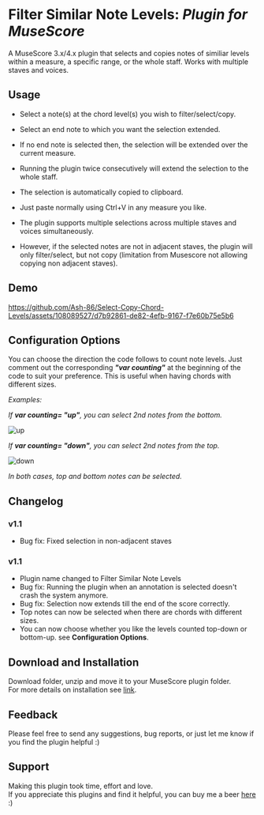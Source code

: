 # Filter Similar Note Levels: *Plugin for MuseScore*
 A MuseScore 3.x/4.x plugin that selects and copies notes of similiar levels within a measure, a specific range, or the whole staff. Works with multiple staves and voices. 

 ## Usage
 - Select a note(s) at the chord level(s) you wish to filter/select/copy.
   
 - Select an end note to which you want the selection extended.
    
 - If no end note is selected then, the selection will be extended over the current measure.

 - Running the plugin twice consecutively will extend the selection to the whole staff.
   
 - The selection is automatically copied to clipboard.
   
 - Just paste normally using Ctrl+V in any measure you like.  

 - The plugin supports multiple selections across multiple staves and voices simultaneously. 

 - However, if the selected notes are not in adjacent staves, the plugin will only filter/select, but not copy (limitation from Musescore not allowing copying non adjacent staves).

  ## Demo
 https://github.com/Ash-86/Select-Copy-Chord-Levels/assets/108089527/d7b92861-de82-4efb-9167-f7e60b75e5b6

 ## Configuration Options
You can choose the direction the code follows to count note levels. Just comment out the corresponding ***"var counting"*** at the beginning of the code to suit your preference. 
This is useful when having chords with different sizes.
 
 *Examples:* 
 
*If **var counting= "up"**, you can select 2nd notes from the bottom.*
 
![up](https://github.com/Ash-86/Select-Copy-Chord-Levels/assets/108089527/eab7cf17-fb43-4bd8-bd2d-ba731680d3f2)

*If **var counting= "down"**, you can select 2nd notes from the top.*
  
![down](https://github.com/Ash-86/Select-Copy-Chord-Levels/assets/108089527/cddca06c-08fc-498e-8975-93858a3d651b)


 *In both cases, top and bottom notes can be selected.*

 ## Changelog
 ### v1.1
 - Bug fix: Fixed selection in non-adjacent staves
 ### v1.1
 - Plugin name changed to Filter Similar Note Levels
 - Bug fix: Running the plugin when an annotation is selected doesn't crash the system anymore.
 - Bug fix: Selection now extends till the end of the score correctly.
 - Top notes can now be selected when there are chords with different sizes.
 - You can now choose whether you like the levels counted top-down or bottom-up. see **Configuration Options**. 

 
 ## Download and Installation
 Download folder, unzip and move it to your MuseScore plugin folder.  
 For more details on installation see [link](https://musescore.org/en/handbook/3/plugins#installation).

 
 ## Feedback
 Please feel free to send any suggestions, bug reports, or just let me know if you find the plugin helpful  :)

 ## Support 
 Making this plugin took time, effort and love.   
 If you appreciate this plugins and find it helpful, you can buy me a beer
 [here](https://www.paypal.com/donate/?hosted_button_id=BH676KMHGVHC8) :)


